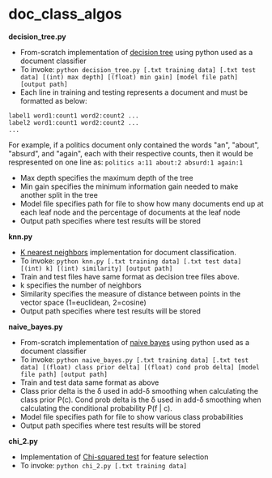 # doc_class_algos

**decision_tree.py**
- From-scratch implementation of [decision tree](https://en.wikipedia.org/wiki/Decision_tree) using python used as a document classifier
- To invoke: ```python decision_tree.py [.txt training data] [.txt test data] [(int) max depth] [(float) min gain] [model file path] [output path]```
- Each line in training and testing represents a document and must be formatted as below:
```
label1 word1:count1 word2:count2 ...
label2 word1:count1 word2:count2 ...
...
```
For example, if a politics document only contained the words "an", "about", "absurd", and "again", each with their respective counts, then it would be respresented on one line as: 
```politics a:11 about:2 absurd:1 again:1```
- Max depth specifies the maximum depth of the tree
- Min gain specifies the minimum information gain needed to make another split in the tree
- Model file specifies path for file to show how many documents end up at each leaf node and the percentage of documents at the leaf node
- Output path specifies where test results will be stored

**knn.py**
- [K nearest neighbors](https://en.wikipedia.org/wiki/K-nearest_neighbors_algorithm) implementation for document classification.
- To invoke: ```python knn.py [.txt training data] [.txt test data] [(int) k] [(int) similarity] [output path]```
- Train and test files have same format as decision tree files above.
- k specifies the number of neighbors
- Similarity specifies the measure of distance between points in the vector space (1=euclidean, 2=cosine)
- Output path specifies where test results will be stored


**naive_bayes.py**
- From-scratch implementation of [naive bayes](https://en.wikipedia.org/wiki/Naive_Bayes_classifier) using python used as a document classifier
- To invoke: ```python naive_bayes.py [.txt training data] [.txt test data] [(float) class prior delta] [(float) cond prob delta] [model file path] [output path]```
- Train and test data same format as above
- Class prior delta is the δ used in add-δ smoothing when calculating the class prior P(c). Cond prob delta is the δ used in add-δ smoothing when calculating the conditional probability P(f | c).
- Model file specifies path for file to show various class probabilities
- Output path specifies where test results will be stored

**chi_2.py**
- Implementation of [Chi-squared test](https://en.wikipedia.org/wiki/Chi-squared_test) for feature selection
- To invoke: ```python chi_2.py [.txt training data]```
